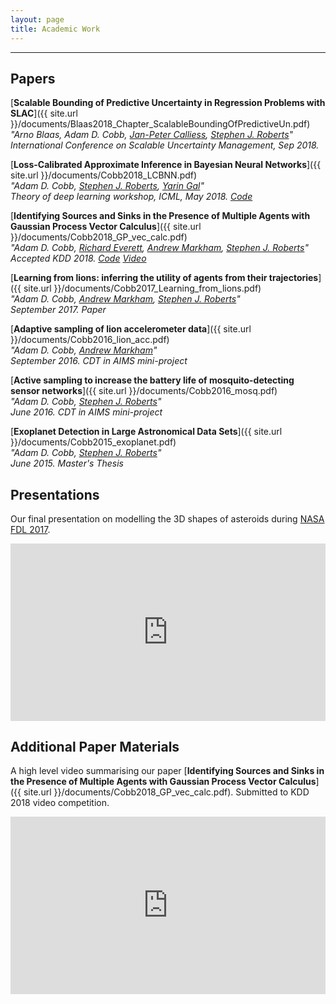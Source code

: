 ```yaml
---
layout: page
title: Academic Work
---
```

***
<!--![image-title-here]({{ site.url }}/images/Lion_withTag.jpg){:class="img-responsive"}
September 2016-->
## Papers ##

[**Scalable Bounding of Predictive Uncertainty in Regression Problems with SLAC**]({{ site.url }}/documents/Blaas2018_Chapter_ScalableBoundingOfPredictiveUn.pdf)<br />
<em>"Arno Blaas, Adam D. Cobb, [Jan-Peter Calliess](http://www.robots.ox.ac.uk/~jan/), [Stephen J. Roberts](http://www.robots.ox.ac.uk/~sjrob/)"<br>International Conference on Scalable Uncertainty Management, Sep 2018. </em>

[**Loss-Calibrated Approximate Inference in Bayesian Neural Networks**]({{ site.url }}/documents/Cobb2018_LCBNN.pdf)<br />
<em>"Adam D. Cobb, [Stephen J. Roberts](http://www.robots.ox.ac.uk/~sjrob/), [Yarin Gal](http://www.cs.ox.ac.uk/people/yarin.gal/website/)"<br>Theory of deep learning workshop, ICML, May 2018. [Code](https://github.com/AdamCobb/LCBNN)</em>

[**Identifying Sources and Sinks in the Presence of Multiple Agents with Gaussian Process Vector Calculus**]({{ site.url }}/documents/Cobb2018_GP_vec_calc.pdf)<br />
<em>"Adam D. Cobb, [Richard Everett](http://richardeverett.io), [Andrew Markham](https://www.cs.ox.ac.uk/people/andrew.markham/), [Stephen J. Roberts](http://www.robots.ox.ac.uk/~sjrob/)"<br>Accepted KDD 2018. [Code](https://github.com/AdamCobb/GP-LAPLACE) <A href="#additional-paper-materials">Video</A></em>

[**Learning from lions: inferring the utility of agents from their trajectories**]({{ site.url }}/documents/Cobb2017_Learning_from_lions.pdf)<br />
<em>"Adam D. Cobb, [Andrew Markham](https://www.cs.ox.ac.uk/people/andrew.markham/), [Stephen J. Roberts](http://www.robots.ox.ac.uk/~sjrob/)"<br>September 2017. Paper</em>

[**Adaptive sampling of lion accelerometer data**]({{ site.url }}/documents/Cobb2016_lion_acc.pdf)<br />
<em>"Adam D. Cobb, [Andrew Markham](https://www.cs.ox.ac.uk/people/andrew.markham/)"<br>September 2016. CDT in AIMS mini-project</em>


[**Active sampling to increase the battery life of mosquito-detecting sensor networks**]({{ site.url }}/documents/Cobb2016_mosq.pdf)<br />
<em>"Adam D. Cobb, [Stephen J. Roberts](http://www.robots.ox.ac.uk/~sjrob/)"<br>June 2016. CDT in AIMS mini-project</em>


[**Exoplanet Detection in Large Astronomical Data Sets**]({{ site.url }}/documents/Cobb2015_exoplanet.pdf)<br />
<em>"Adam D. Cobb, [Stephen J. Roberts](http://www.robots.ox.ac.uk/~sjrob/)"<br>June 2015. Master's Thesis</em>

## Presentations ##

Our final presentation on modelling the 3D shapes of asteroids during [NASA FDL 2017](http://www.frontierdevelopmentlab.org/#/).


<div style="position: relative; padding-bottom: 56.25%; overflow: hidden;">
    <iframe style="position: absolute; width: 100%; height: 100%;"
        src="https://www.youtube.com/embed/WE7kWHi1EQY?rel=0" allowfullscreen frameborder="0">
    </iframe>
</div>



## Additional Paper Materials ##

A high level video summarising our paper [**Identifying Sources and Sinks in the Presence of Multiple Agents with Gaussian Process Vector Calculus**]({{ site.url }}/documents/Cobb2018_GP_vec_calc.pdf). Submitted to KDD 2018 video competition.

<div style="position: relative; padding-bottom: 56.25%; overflow: hidden;">
    <iframe style="position: absolute; width: 100%; height: 100%;"
        src="https://www.youtube.com/embed/KZmTBcO7ONM" allowfullscreen frameborder="0">
    </iframe>
</div>